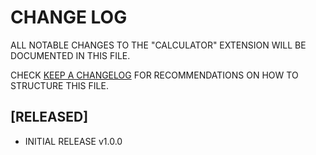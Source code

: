 # CHANGE LOG

ALL NOTABLE CHANGES TO THE "CALCULATOR" EXTENSION WILL BE DOCUMENTED IN THIS FILE.

CHECK [KEEP A CHANGELOG](HTTP://KEEPACHANGELOG.COM/) FOR RECOMMENDATIONS ON HOW TO STRUCTURE THIS FILE.

## [RELEASED]

- INITIAL RELEASE v1.0.0
